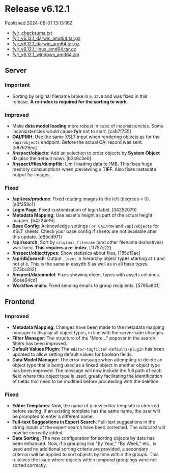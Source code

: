 
# Release v6.12.1

Published 2024-08-01 13:13:16Z

* [fylr_checksums.txt](https://s3.eu-central-1.wasabisys.com/fylr-releases/v6.12.1/fylr_checksums.txt)
* [fylr_v6.12.1_darwin_amd64.tar.gz](https://s3.eu-central-1.wasabisys.com/fylr-releases/v6.12.1/fylr_v6.12.1_darwin_amd64.tar.gz)
* [fylr_v6.12.1_darwin_arm64.tar.gz](https://s3.eu-central-1.wasabisys.com/fylr-releases/v6.12.1/fylr_v6.12.1_darwin_arm64.tar.gz)
* [fylr_v6.12.1_linux_amd64.tar.gz](https://s3.eu-central-1.wasabisys.com/fylr-releases/v6.12.1/fylr_v6.12.1_linux_amd64.tar.gz)
* [fylr_v6.12.1_windows_amd64.zip](https://s3.eu-central-1.wasabisys.com/fylr-releases/v6.12.1/fylr_v6.12.1_windows_amd64.zip)

## Server

### Important

* Sorting by original filename broke in `6.12.0` and was fixed in this release. **A re-index is required for the sorting to work**.

### Improved

* Make **data model loading** more robust in case of inconsistencies. Some inconsistencies would cause **fylr** not to start. [cab7f755]
* **OAI/PMH**: Use the same XSLT input when rendering objects as for the `/api/objects` endpoint. Before the actual OAI record was sent. [587629ec]
* **/inspect/objects**: Add an selection to order objects by **System Object ID** (also the default now). [b3c6c3e0]
* **/inspect/files/dumpfile**: Limit loading data to 1MB. This fixes huge memory consumptions when previewing a **TIFF**. Also fixes metadata output for images.

### Fixed

* **/api/eas/produce**: Fixed rotating images to the left (degrees < 0). [a0f259c1]
* **Login Page**: Fixed customization of login label. [34252070]
* **Metadata Mapping**: Use asset's height as part of the actual height mapper. [54224e16]
* **Base Config**: Acknowledge settings `For OAI/PMH` and `/api/objects` for XSLT sheets. Check your base config if sheets are not available after this update. [d85cd971]
* **/api/search**: Sort by `original_filename` (and other filename derivatives) was fixed. **This requires a re-index**. [1f757c22]
* **/inspect/objecttypes**: Show statistics about files. [185c13ac]
* **/api/db|search**: Output `_level` in hierarchy object types starting at `1` and not at `0`. This is the same in easydb 5 as well as in all base types. [573bc812]
* **/inspect/datamodel**: Fixes showing object types with assets columns. [6cee64cd]
* **Workflow mails**: Fixed sending emails to group recipients. [5795a801]

## Frontend

### Improved
- **Metadata Mapping**: Changes have been made to the metadata mapping manager to display all object types, in line with the server-side changes.
- **Filter Manager**: The structure of the "More..." popover in the search filters has been improved.
- **Default Values Plugin**: The `editor-tagfilter-defaults-plugin` has been updated to allow setting default values for boolean fields.
- **Data Model Manager**: The error message when attempting to delete an object type that is being used as a linked object in another object type has been improved. The message will now include the full path of each field where this object type is used, greatly facilitating the identification of fields that need to be modified before proceeding with the deletion.

### Fixed
- **Editor Templates**: Now, the name of a new editor template is checked before saving. If an existing template has the same name, the user will be prompted to enter a different name.
- **Full-text Suggestions in Expert Search**: Full-text suggestions in the string inputs of the expert search have been corrected. The wildcard will now be correctly added.
- **Date Sorting**: The new configuration for sorting objects by date has been enhanced. Now, if a grouping like "By Year," "By Week," etc., is used and no additional sorting criteria are provided, a secondary criterion will be applied to sort objects by time within the groups. This resolves the issue where objects within temporal groupings were not sorted correctly.